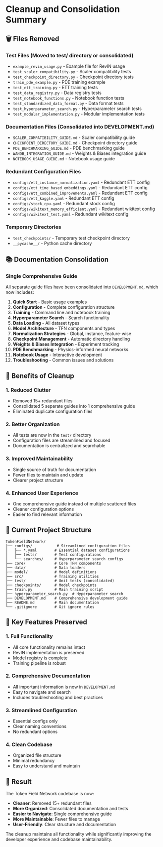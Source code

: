 # Cleanup and Consolidation Summary

## 🗑️ Files Removed

### Test Files (Moved to test/ directory or consolidated)
- `example_revin_usage.py` - Example file for RevIN usage
- `test_scaler_compatibility.py` - Scaler compatibility tests
- `test_checkpoint_directory.py` - Checkpoint directory tests
- `train_pde_example.py` - PDE training example
- `test_ett_training.py` - ETT training tests
- `test_data_registry.py` - Data registry tests
- `test_notebook_functions.py` - Notebook function tests
- `test_standardized_data_format.py` - Data format tests
- `test_hyperparameter_search.py` - Hyperparameter search tests
- `test_modular_implementation.py` - Modular implementation tests

### Documentation Files (Consolidated into DEVELOPMENT.md)
- `SCALER_COMPATIBILITY_GUIDE.md` - Scaler compatibility guide
- `CHECKPOINT_DIRECTORY_GUIDE.md` - Checkpoint directory guide
- `PDE_BENCHMARKING_GUIDE.md` - PDE benchmarking guide
- `WANDB_INTEGRATION_GUIDE.md` - Weights & Biases integration guide
- `NOTEBOOK_USAGE_GUIDE.md` - Notebook usage guide

### Redundant Configuration Files
- `configs/ett_instance_normalization.yaml` - Redundant ETT config
- `configs/ett_time_based_embeddings.yaml` - Redundant ETT config
- `configs/ett_combined_improvements.yaml` - Redundant ETT config
- `configs/ett_kaggle.yaml` - Redundant ETT config
- `configs/stock_cpu.yaml` - Redundant stock config
- `configs/wikitext_memory_efficient.yaml` - Redundant wikitext config
- `configs/wikitext_test.yaml` - Redundant wikitext config

### Temporary Directories
- `test_checkpoints/` - Temporary test checkpoint directory
- `__pycache__/` - Python cache directory

## 📚 Documentation Consolidation

### Single Comprehensive Guide
All separate guide files have been consolidated into `DEVELOPMENT.md`, which now includes:

1. **Quick Start** - Basic usage examples
2. **Configuration** - Complete configuration structure
3. **Training** - Command line and notebook training
4. **Hyperparameter Search** - Search functionality
5. **Data Loading** - All dataset types
6. **Model Architecture** - TFN components and types
7. **Normalization Strategies** - Global, instance, feature-wise
8. **Checkpoint Management** - Automatic directory handling
9. **Weights & Biases Integration** - Experiment tracking
10. **PDE Benchmarking** - Physics-informed neural networks
11. **Notebook Usage** - Interactive development
12. **Troubleshooting** - Common issues and solutions

## 🎯 Benefits of Cleanup

### 1. **Reduced Clutter**
- Removed 15+ redundant files
- Consolidated 5 separate guides into 1 comprehensive guide
- Eliminated duplicate configuration files

### 2. **Better Organization**
- All tests are now in the `test/` directory
- Configuration files are streamlined and focused
- Documentation is centralized and searchable

### 3. **Improved Maintainability**
- Single source of truth for documentation
- Fewer files to maintain and update
- Clearer project structure

### 4. **Enhanced User Experience**
- One comprehensive guide instead of multiple scattered files
- Cleaner configuration options
- Easier to find relevant information

## 📁 Current Project Structure

```
TokenFieldNetwork/
├── configs/           # Streamlined configuration files
│   ├── *.yaml        # Essential dataset configurations
│   ├── tests/        # Test configurations
│   └── searches/     # Hyperparameter search configs
├── core/             # Core TFN components
├── data/             # Data loaders
├── model/            # Model definitions
├── src/              # Training utilities
├── test/             # Unit tests (consolidated)
├── checkpoints/      # Model checkpoints
├── train.py          # Main training script
├── hyperparameter_search.py  # Hyperparameter search
├── DEVELOPMENT.md    # Comprehensive development guide
├── README.md         # Main documentation
└── .gitignore        # Git ignore rules
```

## 🚀 Key Features Preserved

### 1. **Full Functionality**
- All core functionality remains intact
- RevIN implementation is preserved
- Model registry is complete
- Training pipeline is robust

### 2. **Comprehensive Documentation**
- All important information is now in `DEVELOPMENT.md`
- Easy to navigate and search
- Includes troubleshooting and best practices

### 3. **Streamlined Configuration**
- Essential configs only
- Clear naming conventions
- No redundant options

### 4. **Clean Codebase**
- Organized file structure
- Minimal redundancy
- Easy to understand and maintain

## 🎉 Result

The Token Field Network codebase is now:
- **Cleaner**: Removed 15+ redundant files
- **More Organized**: Consolidated documentation and tests
- **Easier to Navigate**: Single comprehensive guide
- **More Maintainable**: Fewer files to manage
- **User-Friendly**: Clear structure and documentation

The cleanup maintains all functionality while significantly improving the developer experience and codebase maintainability. 